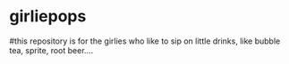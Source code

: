 # girliepops
#this repository is for the girlies who like to sip on little drinks, like bubble tea, sprite, root beer....
